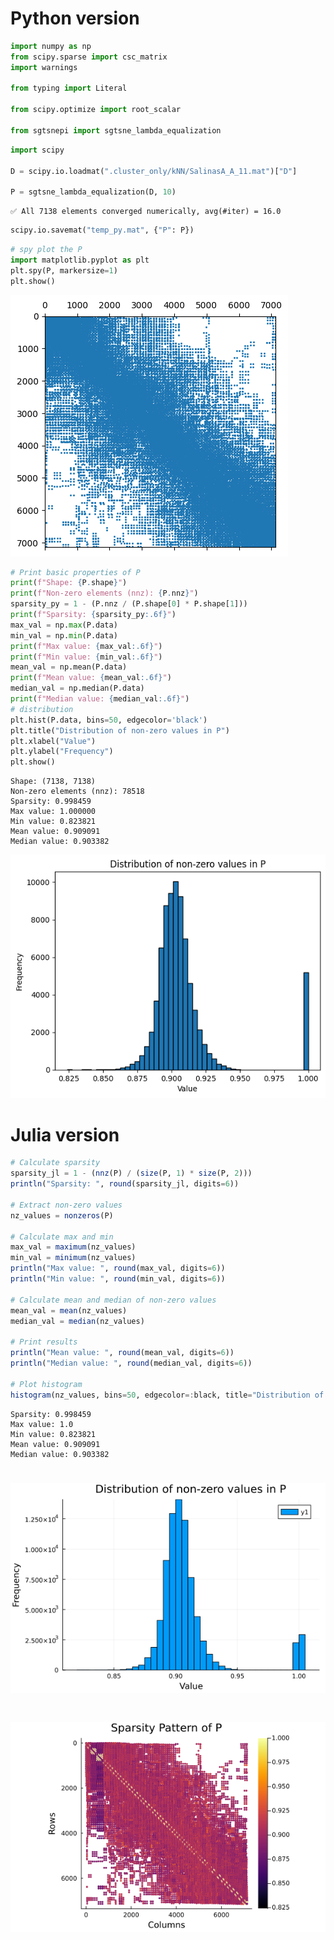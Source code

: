 # Python version

```python
import numpy as np
from scipy.sparse import csc_matrix
import warnings

from typing import Literal

from scipy.optimize import root_scalar

from sgtsnepi import sgtsne_lambda_equalization
```


```python
import scipy

D = scipy.io.loadmat(".cluster_only/kNN/SalinasA_A_11.mat")["D"]

P = sgtsne_lambda_equalization(D, 10)
```

    ✅ All 7138 elements converged numerically, avg(#iter) = 16.0



```python
scipy.io.savemat("temp_py.mat", {"P": P})
```


```python
# spy plot the P
import matplotlib.pyplot as plt
plt.spy(P, markersize=1)
plt.show()
```


    
![png](images/temp_pyspy.png)
    



```python
# Print basic properties of P
print(f"Shape: {P.shape}")
print(f"Non-zero elements (nnz): {P.nnz}")
sparsity_py = 1 - (P.nnz / (P.shape[0] * P.shape[1]))
print(f"Sparsity: {sparsity_py:.6f}")
max_val = np.max(P.data)
min_val = np.min(P.data)
print(f"Max value: {max_val:.6f}")
print(f"Min value: {min_val:.6f}")
mean_val = np.mean(P.data)
print(f"Mean value: {mean_val:.6f}")
median_val = np.median(P.data)
print(f"Median value: {median_val:.6f}")
# distribution
plt.hist(P.data, bins=50, edgecolor='black')
plt.title("Distribution of non-zero values in P")
plt.xlabel("Value")
plt.ylabel("Frequency")
plt.show()
```

    Shape: (7138, 7138)
    Non-zero elements (nnz): 78518
    Sparsity: 0.998459
    Max value: 1.000000
    Min value: 0.823821
    Mean value: 0.909091
    Median value: 0.903382



    
![png](images/temp_py.png)
    


# Julia version

```julia
# Calculate sparsity
sparsity_jl = 1 - (nnz(P) / (size(P, 1) * size(P, 2)))
println("Sparsity: ", round(sparsity_jl, digits=6))

# Extract non-zero values
nz_values = nonzeros(P)

# Calculate max and min
max_val = maximum(nz_values)
min_val = minimum(nz_values)
println("Max value: ", round(max_val, digits=6))
println("Min value: ", round(min_val, digits=6))

# Calculate mean and median of non-zero values
mean_val = mean(nz_values)
median_val = median(nz_values)

# Print results
println("Mean value: ", round(mean_val, digits=6))
println("Median value: ", round(median_val, digits=6))

# Plot histogram
histogram(nz_values, bins=50, edgecolor=:black, title="Distribution of non-zero values in P", xlabel="Value", ylabel="Frequency")
```

```output
Sparsity: 0.998459
Max value: 1.0
Min value: 0.823821
Mean value: 0.909091
Median value: 0.903382
```

# ![Figure_1](images/temp_jl.png)

# ![Figure_2](images/temp_jlspy.png)



